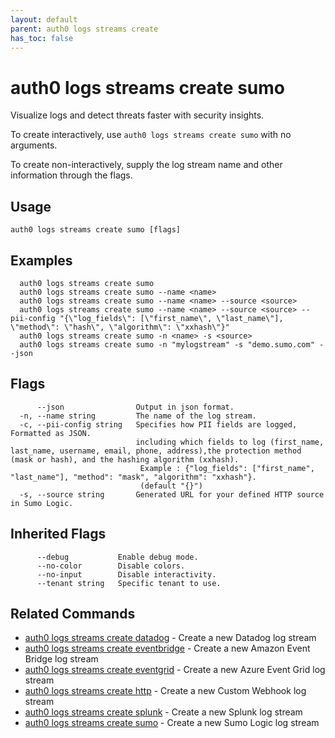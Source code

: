 ```yaml
---
layout: default
parent: auth0 logs streams create
has_toc: false
---
```

# auth0 logs streams create sumo

Visualize logs and detect threats faster with security insights.

To create interactively, use `auth0 logs streams create sumo` with no arguments.

To create non-interactively, supply the log stream name and other information through the flags.

## Usage
```
auth0 logs streams create sumo [flags]
```

## Examples

```
  auth0 logs streams create sumo
  auth0 logs streams create sumo --name <name>
  auth0 logs streams create sumo --name <name> --source <source>
  auth0 logs streams create sumo --name <name> --source <source> --pii-config "{\"log_fields\": [\"first_name\", \"last_name\"], \"method\": \"hash\", \"algorithm\": \"xxhash\"}"
  auth0 logs streams create sumo -n <name> -s <source>
  auth0 logs streams create sumo -n "mylogstream" -s "demo.sumo.com" --json
```


## Flags

```
      --json                Output in json format.
  -n, --name string         The name of the log stream.
  -c, --pii-config string   Specifies how PII fields are logged, Formatted as JSON. 
                            including which fields to log (first_name, last_name, username, email, phone, address),the protection method (mask or hash), and the hashing algorithm (xxhash). 
                             Example : {"log_fields": ["first_name", "last_name"], "method": "mask", "algorithm": "xxhash"}. 
                             (default "{}")
  -s, --source string       Generated URL for your defined HTTP source in Sumo Logic.
```


## Inherited Flags

```
      --debug           Enable debug mode.
      --no-color        Disable colors.
      --no-input        Disable interactivity.
      --tenant string   Specific tenant to use.
```


## Related Commands

- [auth0 logs streams create datadog](auth0_logs_streams_create_datadog.md) - Create a new Datadog log stream
- [auth0 logs streams create eventbridge](auth0_logs_streams_create_eventbridge.md) - Create a new Amazon Event Bridge log stream
- [auth0 logs streams create eventgrid](auth0_logs_streams_create_eventgrid.md) - Create a new Azure Event Grid log stream
- [auth0 logs streams create http](auth0_logs_streams_create_http.md) - Create a new Custom Webhook log stream
- [auth0 logs streams create splunk](auth0_logs_streams_create_splunk.md) - Create a new Splunk log stream
- [auth0 logs streams create sumo](auth0_logs_streams_create_sumo.md) - Create a new Sumo Logic log stream


